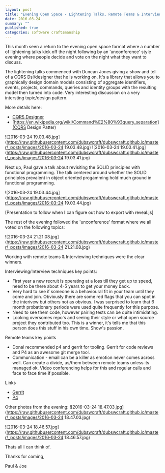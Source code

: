 ```yaml
---
layout: post
title: "Evening Open Space - Lightening Talks, Remote Teams & Interview Techniques"
date: 2016-03-24 
summary: ""
published: true
categories: software craftsmanship
---
```



This month seen a return to the evening open space format where a number of lightening talks kick off the night following by an 'unconference' style evening where people decide and vote on the night what they want to discuss.

The lightening talks commenced with Duncan Jones giving a show and tell of a CQRS Dsl/designer that he is working on. It's a library that allows you to graphically design domain models consisting of aggregate identifiers, events, projects, commands, queries and identity groups with the resulting model then turned into code. Very interesting discussion on a very intersting topic/design pattern. 



More details here:
- [CQRS Designer](http://www.codeproject.com/Articles/1062409/CQRS-designer)
- [https://en.wikipedia.org/wiki/Command%E2%80%93query_separation](CQRS Design Patter)

![2016-03-24 19.03.48.jpg](https://raw.githubusercontent.com/dubswcraft/dubswcraft.github.io/master/_posts/images/2016-03-24 19.03.48.jpg)
![2016-03-24 19.03.41.jpg](https://raw.githubusercontent.com/dubswcraft/dubswcraft.github.io/master/_posts/images/2016-03-24 19.03.41.jpg)

Next up, Paul gave a talk about revisiting the SOLID principles with functional programming. The talk centered around whether the SOLID principles prevalent in object oriented progamming hold much ground in functional programming. 

![2016-03-24 19.03.44.jpg](https://raw.githubusercontent.com/dubswcraft/dubswcraft.github.io/master/_posts/images/2016-03-24 19.03.44.jpg)

[Presentation to follow when I can figure out how to export with reveal.js]

The rest of the evening followed the 'unconference' format where we all voted on the following topics:

![2016-03-24 21.21.08.jpg](https://raw.githubusercontent.com/dubswcraft/dubswcraft.github.io/master/_posts/images/2016-03-24 21.21.08.jpg)

Working with remote teams & Interviewing techniques were the clear winners.

Interviewing/Interview techniques key points:
- First year a new recruit is operating at a loss till they get up to speed, need to be there about 4-5 years to get your money back.
- Very hard to see if someone is a behavioural fit in your team until they come and join. Obviously there are some red flags that you can spot in the interivew but others not as obvious. I was surprised to learn that 6 month probationary periods were used quite frequently for this purpose. 
- Need to see them code, however pairing tests can be quite intimidating. 
- Looking oversomes repo's and seeing their style or what open source project they contributed too. This is a winner, it's tells me that this person does this stuff in his own time. Show's passion.

Remote teams key points
- Donal recommended p4 and gerrit for tooling. Gerrit for code reviews and P4 as an awesome git merge tool.
- Communication - email can be a killer as emotion never comes across well. Can create a divide, us/them between remote teams unless its managed ok. Video conferencing helps for this and regular calls and face to face time if possible.

Links
- [Gerrit](https://www.gerritcodereview.com/)
- [P4](https://www.perforce.com/perforce/doc.current/manuals/cmdref/p4_client.html)

Other photos from the evening:
![2016-03-24 18.47.03.jpg](https://raw.githubusercontent.com/dubswcraft/dubswcraft.github.io/master/_posts/images/2016-03-24 18.47.03.jpg)

![2016-03-24 18.46.57.jpg](https://raw.githubusercontent.com/dubswcraft/dubswcraft.github.io/master/_posts/images/2016-03-24 18.46.57.jpg)

Thats all I can think of. 

Thanks for coming, 

Paul & Joe



